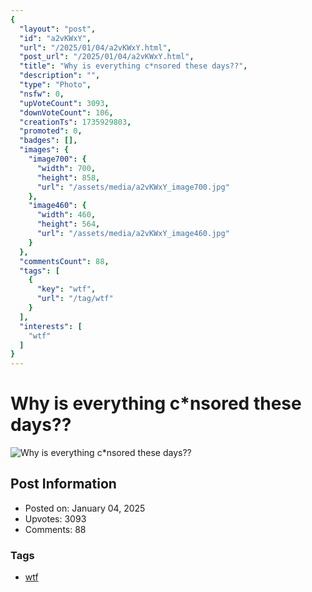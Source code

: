 ```yaml
---
{
  "layout": "post",
  "id": "a2vKWxY",
  "url": "/2025/01/04/a2vKWxY.html",
  "post_url": "/2025/01/04/a2vKWxY.html",
  "title": "Why is everything c*nsored these days??",
  "description": "",
  "type": "Photo",
  "nsfw": 0,
  "upVoteCount": 3093,
  "downVoteCount": 106,
  "creationTs": 1735929803,
  "promoted": 0,
  "badges": [],
  "images": {
    "image700": {
      "width": 700,
      "height": 858,
      "url": "/assets/media/a2vKWxY_image700.jpg"
    },
    "image460": {
      "width": 460,
      "height": 564,
      "url": "/assets/media/a2vKWxY_image460.jpg"
    }
  },
  "commentsCount": 88,
  "tags": [
    {
      "key": "wtf",
      "url": "/tag/wtf"
    }
  ],
  "interests": [
    "wtf"
  ]
}
---
```


# Why is everything c*nsored these days??

![Why is everything c*nsored these days??](/assets/media/a2vKWxY_image700.jpg)

## Post Information

- Posted on: January 04, 2025
- Upvotes: 3093
- Comments: 88

### Tags

- [wtf](/tag/wtf)
